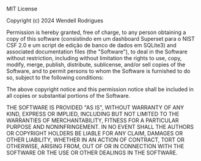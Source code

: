 MIT License

Copyright (c) 2024 Wendell Rodrigues

Permission is hereby granted, free of charge, to any person obtaining a copy
of this software (consistindo em um dashboard Superset para o NIST CSF 2.0
e um script de edição de banco de dados em SQLite3) and associated 
documentation files (the "Software"), to deal in the Software without 
restriction, including without limitation the rights to use, copy, modify, 
merge, publish, distribute, sublicense, and/or sell copies of the Software, 
and to permit persons to whom the Software is furnished to do so, subject 
to the following conditions:

The above copyright notice and this permission notice shall be included in 
all copies or substantial portions of the Software.

THE SOFTWARE IS PROVIDED "AS IS", WITHOUT WARRANTY OF ANY KIND, EXPRESS OR 
IMPLIED, INCLUDING BUT NOT LIMITED TO THE WARRANTIES OF MERCHANTABILITY, 
FITNESS FOR A PARTICULAR PURPOSE AND NONINFRINGEMENT. IN NO EVENT SHALL 
THE AUTHORS OR COPYRIGHT HOLDERS BE LIABLE FOR ANY CLAIM, DAMAGES OR OTHER 
LIABILITY, WHETHER IN AN ACTION OF CONTRACT, TORT OR OTHERWISE, ARISING 
FROM, OUT OF OR IN CONNECTION WITH THE SOFTWARE OR THE USE OR OTHER 
DEALINGS IN THE SOFTWARE.
